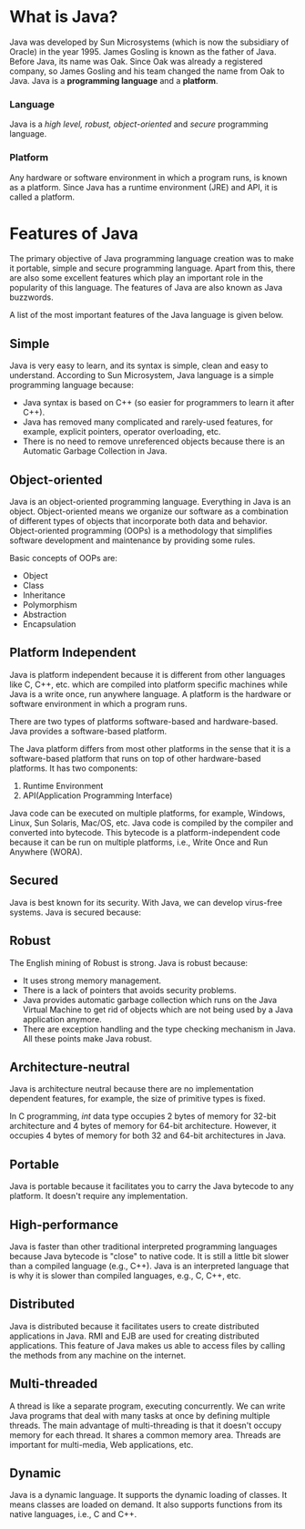 # What is Java?
Java was developed by Sun Microsystems (which is now the subsidiary of Oracle) in the year 1995. James Gosling is known as the father of Java. Before Java, its name was Oak. Since Oak was already a registered company, so James Gosling and his team changed the name from Oak to Java.
Java is a **programming language** and a **platform**.

### Language
Java is a *high level, robust, object-oriented* and *secure* programming language.

### Platform
Any hardware or software environment in which a program runs, is known as a platform. Since Java has a runtime environment (JRE) and API, it is called a platform.

# Features of Java
The primary objective of Java programming language creation was to make it portable, simple and secure programming language. Apart from this, there are also some excellent features which play an important role in the popularity of this language. The features of Java are also known as Java buzzwords.

A list of the most important features of the Java language is given below.

## Simple
Java is very easy to learn, and its syntax is simple, clean and easy to understand. According to Sun Microsystem, Java language is a simple programming language because:

- Java syntax is based on C++ (so easier for programmers to learn it after C++).
- Java has removed many complicated and rarely-used features, for example, explicit pointers, operator overloading, etc.
- There is no need to remove unreferenced objects because there is an Automatic Garbage Collection in Java.

## Object-oriented
Java is an object-oriented programming language. Everything in Java is an object. Object-oriented means we organize our software as a combination of different types of objects that incorporate both data and behavior. Object-oriented programming (OOPs) is a methodology that simplifies software development and maintenance by providing some rules.

Basic concepts of OOPs are:

- Object
- Class
- Inheritance
- Polymorphism
- Abstraction
- Encapsulation

## Platform Independent
Java is platform independent because it is different from other languages like C, C++, etc. which are compiled into platform specific machines while Java is a write once, run anywhere language. A platform is the hardware or software environment in which a program runs.

There are two types of platforms software-based and hardware-based. Java provides a software-based platform.

The Java platform differs from most other platforms in the sense that it is a software-based platform that runs on top of other hardware-based platforms. It has two components:

1. Runtime Environment
2. API(Application Programming Interface)

Java code can be executed on multiple platforms, for example, Windows, Linux, Sun Solaris, Mac/OS, etc. Java code is compiled by the compiler and converted into bytecode. This bytecode is a platform-independent code because it can be run on multiple platforms, i.e., Write Once and Run Anywhere (WORA).

## Secured
Java is best known for its security. With Java, we can develop virus-free systems. Java is secured because:

## Robust
The English mining of Robust is strong. Java is robust because:

- It uses strong memory management.
- There is a lack of pointers that avoids security problems.
- Java provides automatic garbage collection which runs on the Java Virtual Machine to get rid of objects which are not being used by a Java application anymore.
- There are exception handling and the type checking mechanism in Java. All these points make Java robust.

## Architecture-neutral
Java is architecture neutral because there are no implementation dependent features, for example, the size of primitive types is fixed.

In C programming, *int* data type occupies 2 bytes of memory for 32-bit architecture and 4 bytes of memory for 64-bit architecture. However, it occupies 4 bytes of memory for both 32 and 64-bit architectures in Java.

## Portable
Java is portable because it facilitates you to carry the Java bytecode to any platform. It doesn't require any implementation.

## High-performance
Java is faster than other traditional interpreted programming languages because Java bytecode is "close" to native code. It is still a little bit slower than a compiled language (e.g., C++). Java is an interpreted language that is why it is slower than compiled languages, e.g., C, C++, etc.

## Distributed
Java is distributed because it facilitates users to create distributed applications in Java. RMI and EJB are used for creating distributed applications. This feature of Java makes us able to access files by calling the methods from any machine on the internet.

## Multi-threaded
A thread is like a separate program, executing concurrently. We can write Java programs that deal with many tasks at once by defining multiple threads. The main advantage of multi-threading is that it doesn't occupy memory for each thread. It shares a common memory area. Threads are important for multi-media, Web applications, etc.

## Dynamic
Java is a dynamic language. It supports the dynamic loading of classes. It means classes are loaded on demand. It also supports functions from its native languages, i.e., C and C++.

